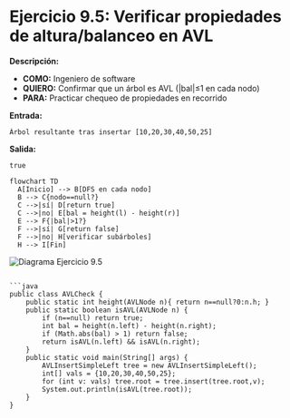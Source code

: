 # Ejercicio 9.5: Verificar propiedades de altura/balanceo en AVL  
**Descripción:**  
- **COMO:** Ingeniero de software  
- **QUIERO:** Confirmar que un árbol es AVL (|bal|≤1 en cada nodo)  
- **PARA:** Practicar chequeo de propiedades en recorrido  

**Entrada:**  
```
Árbol resultante tras insertar [10,20,30,40,50,25]
```

**Salida:**  
```
true
```

```mermaid
flowchart TD
  A[Inicio] --> B[DFS en cada nodo]  
  B --> C{nodo==null?}  
  C -->|sí| D[return true]  
  C -->|no| E[bal = height(l) - height(r)]  
  E --> F{|bal|>1?}  
  F -->|sí| G[return false]  
  F -->|no| H[verificar subárboles]  
  H --> I[Fin]
```

![Diagrama Ejercicio 9.5](diagram5.png)
```

```java
public class AVLCheck {
    public static int height(AVLNode n){ return n==null?0:n.h; }
    public static boolean isAVL(AVLNode n) {
        if (n==null) return true;
        int bal = height(n.left) - height(n.right);
        if (Math.abs(bal) > 1) return false;
        return isAVL(n.left) && isAVL(n.right);
    }
    public static void main(String[] args) {
        AVLInsertSimpleLeft tree = new AVLInsertSimpleLeft();
        int[] vals = {10,20,30,40,50,25};
        for (int v: vals) tree.root = tree.insert(tree.root,v);
        System.out.println(isAVL(tree.root));
    }
}
```
